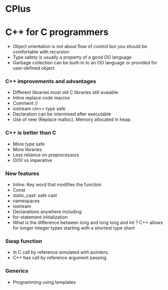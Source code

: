 # CPlus
# C++ for C programmers

- Object orientation is not about flow of control but you should be comfortable with recursion
- Type safety is usually a property of a good OO language
- Garbage collection can be built-in to an OO language or provided for user-defined object

### C++ improvements and advantages
- Different libraries most old C libraries still avaiable 
- Inline replace code macros
- Comment //
- iostream cin>> type safe
- Declaration can be intermixed after executable 
- Use of new (Replace malloc). Memory allocated in heap. 

### C++ is better than C

- More type safe
- More libraries
- Less reliance on preprocessors
- OOV vs imperative 

### New features

- Inline: Key word that modifies the function 
- Const
- static_cast<type>: safe cast
- namespaces
- iostream
- Declarations anywhere including 
- for-statement initialization 
- What is the difference between long and long long and int ? C++ allows for longer integer types starting with a shortest type short
### Swap function

- In C call by reference simulated with pointers.
- C++ has call by reference argument passing.

### Generics 

- Programming using templates 
